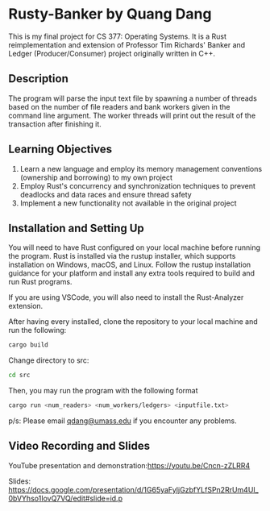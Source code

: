 # Rusty-Banker by Quang Dang

This is my final project for CS 377: Operating Systems. It is a Rust reimplementation and extension of Professor Tim Richards' Banker and Ledger (Producer/Consumer) project originally written in C++.

## Description
The program will parse the input text file by spawning a number of threads based on the number of file readers and bank workers given in the command line argument. The worker threads will print out the result of the transaction after finishing it.

## Learning Objectives
1. Learn a new language and employ its memory management conventions (ownership and borrowing) to my own project
2. Employ Rust's concurrency and synchronization techniques to prevent deadlocks and data races and ensure thread safety
3. Implement a new functionality not available in the original project

## Installation and Setting Up
You will need to have Rust configured on your local machine before running the program. Rust is installed via the rustup installer, which supports installation on Windows, macOS, and Linux. Follow the rustup installation guidance for your platform and install any extra tools required to build and run Rust programs.

If you are using VSCode, you will also need to install the Rust-Analyzer extension.

After having every installed, clone the repository to your local machine and run the following:

```bash
cargo build
```
Change directory to src:

```bash
cd src
```

Then, you may run the program with the following format 
```bash 
cargo run <num_readers> <num_workers/ledgers> <inputfile.txt>
```
p/s: Please email qdang@umass.edu if you encounter any problems.

## Video Recording and Slides

YouTube presentation and demonstration:https://youtu.be/Cncn-zZLRR4

Slides: https://docs.google.com/presentation/d/1G65yaFyIjGzbfYLfSPn2RrUm4UI_0bVYhso1IovQ7VQ/edit#slide=id.p
